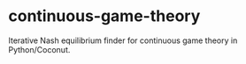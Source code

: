 # continuous-game-theory
Iterative Nash equilibrium finder for continuous game theory in Python/Coconut.
